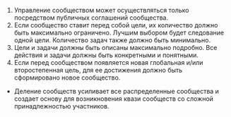 1. Управление сообществом может осуществляться только посредством публичных соглашений сообщества.
2. Если сообщество ставит перед собой цели, их количество должно быть максимально ограничено. Лучшим выбором будет следование одной цели. Количество задач также должно быть минимально.
3. Цели и задачи должны быть описаны максимально подробно. Все действия и задачи должны быть конкретными и понятными.
4. Если перед сообществом появляется новая глобальная и/или второстепенная цель, для ее достижения должно быть сформировано новое сообщество.
- Деление сообществ усиливает все распределенные сообщества и создает основу для возникновения квази сообществ со сложной принадлежностью участников.

